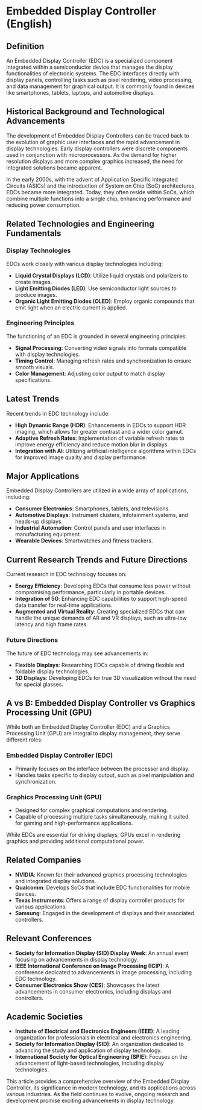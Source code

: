 # Embedded Display Controller (English)

## Definition
An Embedded Display Controller (EDC) is a specialized component integrated within a semiconductor device that manages the display functionalities of electronic systems. The EDC interfaces directly with display panels, controlling tasks such as pixel rendering, video processing, and data management for graphical output. It is commonly found in devices like smartphones, tablets, laptops, and automotive displays.

## Historical Background and Technological Advancements
The development of Embedded Display Controllers can be traced back to the evolution of graphic user interfaces and the rapid advancement in display technologies. Early display controllers were discrete components used in conjunction with microprocessors. As the demand for higher resolution displays and more complex graphics increased, the need for integrated solutions became apparent. 

In the early 2000s, with the advent of Application Specific Integrated Circuits (ASICs) and the introduction of System on Chip (SoC) architectures, EDCs became more integrated. Today, they often reside within SoCs, which combine multiple functions into a single chip, enhancing performance and reducing power consumption.

## Related Technologies and Engineering Fundamentals

### Display Technologies
EDCs work closely with various display technologies including:
- **Liquid Crystal Displays (LCD)**: Utilize liquid crystals and polarizers to create images.
- **Light Emitting Diodes (LED)**: Use semiconductor light sources to produce images.
- **Organic Light Emitting Diodes (OLED)**: Employ organic compounds that emit light when an electric current is applied.

### Engineering Principles
The functioning of an EDC is grounded in several engineering principles:
- **Signal Processing**: Converting video signals into formats compatible with display technologies.
- **Timing Control**: Managing refresh rates and synchronization to ensure smooth visuals.
- **Color Management**: Adjusting color output to match display specifications.

## Latest Trends
Recent trends in EDC technology include:
- **High Dynamic Range (HDR)**: Enhancements in EDCs to support HDR imaging, which allows for greater contrast and a wider color gamut.
- **Adaptive Refresh Rates**: Implementation of variable refresh rates to improve energy efficiency and reduce motion blur in displays.
- **Integration with AI**: Utilizing artificial intelligence algorithms within EDCs for improved image quality and display performance.

## Major Applications
Embedded Display Controllers are utilized in a wide array of applications, including:
- **Consumer Electronics**: Smartphones, tablets, and televisions.
- **Automotive Displays**: Instrument clusters, infotainment systems, and heads-up displays.
- **Industrial Automation**: Control panels and user interfaces in manufacturing equipment.
- **Wearable Devices**: Smartwatches and fitness trackers.

## Current Research Trends and Future Directions
Current research in EDC technology focuses on:
- **Energy Efficiency**: Developing EDCs that consume less power without compromising performance, particularly in portable devices.
- **Integration of 5G**: Enhancing EDC capabilities to support high-speed data transfer for real-time applications.
- **Augmented and Virtual Reality**: Creating specialized EDCs that can handle the unique demands of AR and VR displays, such as ultra-low latency and high frame rates.

### Future Directions
The future of EDC technology may see advancements in:
- **Flexible Displays**: Researching EDCs capable of driving flexible and foldable display technologies.
- **3D Displays**: Developing EDCs for true 3D visualization without the need for special glasses.

## A vs B: Embedded Display Controller vs Graphics Processing Unit (GPU)
While both an Embedded Display Controller (EDC) and a Graphics Processing Unit (GPU) are integral to display management, they serve different roles:

### Embedded Display Controller (EDC)
- Primarily focuses on the interface between the processor and display.
- Handles tasks specific to display output, such as pixel manipulation and synchronization.

### Graphics Processing Unit (GPU)
- Designed for complex graphical computations and rendering.
- Capable of processing multiple tasks simultaneously, making it suited for gaming and high-performance applications.

While EDCs are essential for driving displays, GPUs excel in rendering graphics and providing additional computational power.

## Related Companies
- **NVIDIA**: Known for their advanced graphics processing technologies and integrated display solutions.
- **Qualcomm**: Develops SoCs that include EDC functionalities for mobile devices.
- **Texas Instruments**: Offers a range of display controller products for various applications.
- **Samsung**: Engaged in the development of displays and their associated controllers.

## Relevant Conferences
- **Society for Information Display (SID) Display Week**: An annual event focusing on advancements in display technology.
- **IEEE International Conference on Image Processing (ICIP)**: A conference dedicated to advancements in image processing, including EDC technology.
- **Consumer Electronics Show (CES)**: Showcases the latest advancements in consumer electronics, including displays and controllers.

## Academic Societies
- **Institute of Electrical and Electronics Engineers (IEEE)**: A leading organization for professionals in electrical and electronics engineering.
- **Society for Information Display (SID)**: An organization dedicated to advancing the study and application of display technology.
- **International Society for Optical Engineering (SPIE)**: Focuses on the advancement of light-based technologies, including display technologies. 

This article provides a comprehensive overview of the Embedded Display Controller, its significance in modern technology, and its applications across various industries. As the field continues to evolve, ongoing research and development promise exciting advancements in display technology.